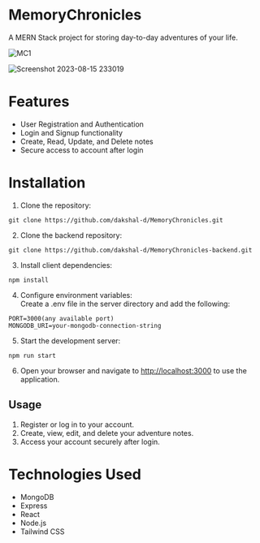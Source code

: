 # MemoryChronicles

<p>A MERN Stack project for storing day-to-day adventures of your life.</p>

![MC1](https://github.com/dakshal-d/MemoryChronicles/assets/103371054/d5d4f53f-4d83-4a97-a99b-51a3a8e70729)

![Screenshot 2023-08-15 233019](https://github.com/dakshal-d/MemoryChronicles/assets/103371054/126cf4c8-7777-4d5d-8182-e0dc2798fabf)

# Features

<ul>
    <li>User Registration and Authentication</li>
    <li>Login and Signup functionality</li>
    <li>Create, Read, Update, and Delete notes</li>
    <li>Secure access to account after login</li>
</ul>

# Installation

<ol>
    <li>Clone the repository:</li>
</ol>

```shell
git clone https://github.com/dakshal-d/MemoryChronicles.git
```

<ol start="2">
    <li>Clone the backend repository:</li>
</ol>

```shell
git clone https://github.com/dakshal-d/MemoryChronicles-backend.git
```
<ol start="3">
    <li>Install client dependencies:</li>
</ol>

```shell
npm install
```
<ol start="4">
    <li>Configure environment variables:<br/>
      Create a .env file in the server directory and add the following:
    </li>
</ol>

```shell
PORT=3000(any available port)
MONGODB_URI=your-mongodb-connection-string
```
<ol start="5">
    <li>Start the development server:</li>
</ol>

```shell
npm run start
```

<ol start="6">
    <li>Open your browser and navigate to <a href="http://localhost:3000">http://localhost:3000</a> to use the application.</li>
</ol>
<h2 id="usage">Usage</h2>
<ol>
    <li>Register or log in to your account.</li>
    <li>Create, view, edit, and delete your adventure notes.</li>
    <li>Access your account securely after login.</li>
</ol>

# Technologies Used
<ul>
    <li>MongoDB</li>
    <li>Express</li>
    <li>React</li>
    <li>Node.js</li>
    <li>Tailwind CSS</li>
</ul>


